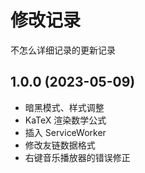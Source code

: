 # 修改记录

不怎么详细记录的更新记录

## 1.0.0 (2023-05-09)

- 暗黑模式、样式调整
- KaTeX 渲染数学公式
- 插入 ServiceWorker
- 修改友链数据格式
- 右键音乐播放器的错误修正